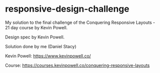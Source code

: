 # responsive-design-challenge
My solution to the final challenge of the Conquering Responsive Layouts - 21 day course by Kevin Powell.

Design spec by Kevin Powell.

Solution done by me (Daniel Stacy)

Kevin Powell: https://www.kevinpowell.co/

Course: https://courses.kevinpowell.co/conquering-responsive-layouts